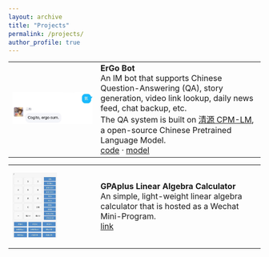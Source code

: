 ```yaml
---
layout: archive
title: "Projects"
permalink: /projects/
author_profile: true
---
```


<style>
table {
    border: none;
    margin-top: 5px;
}
td {
    border: none;
    font-size: 16px;
}
.paperimg{
    width: 160px;
    height: 160px;
}
</style>

<table><tbody><tr>
    <td class="paperimg"><img src="/images/projects-ergo.jpg"></td>
    <td><b>ErGo Bot</b>
    <br> An IM bot that supports Chinese Question-Answering (QA), story generation, video link lookup, daily news feed, chat backup, etc. <br> The QA system is built on <a href="https://cpm.baai.ac.cn/">清源 CPM-LM</a>, a open-source Chinese Pretrained Language Model. 
    <br><a href="https://github.com/corgiclub/ErGo">code</a>&nbsp;·&nbsp;<a href="https://github.com/TsinghuaAI/CPM-Generate">model</a></td>
<!-- &nbsp;·&nbsp; -->
</tr></tbody></table>

<table><tbody><tr>
    <td class="paperimg"><img src="/images/projects-GPAPlus.jpg" style="height:130px;"></td>
    <td><b>GPAplus Linear Algebra Calculator</b>
    <br> An simple, light-weight linear algebra calculator that is hosted as a Wechat Mini-Program.
    <br><a href="/images/projects-GPAPlus-QR.jpg">link</a></td>

<!-- &nbsp;·&nbsp; -->
</tr></tbody></table>
